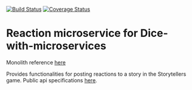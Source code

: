 [![Build Status](https://travis-ci.org/laurab1/reactions-microservice.svg?branch=master)](https://travis-ci.org/laurab1/reactions-microservice?branch=master)
[![Coverage Status](https://coveralls.io/repos/github/laurab1/reactions-microservice/badge.svg?branch=master)](https://coveralls.io/github/laurab1/reactions-microservice?branch=master)

# Reaction microservice for Dice-with-microservices

Monolith reference [here](https://github.com/laurab1/Dice-with-microservices)

Provides functionalities for posting reactions to a story in the Storytellers game.
Public api specifications [here](https://github.com/laurab1/reactions-microservice/blob/master/reactions_specs.yml).
